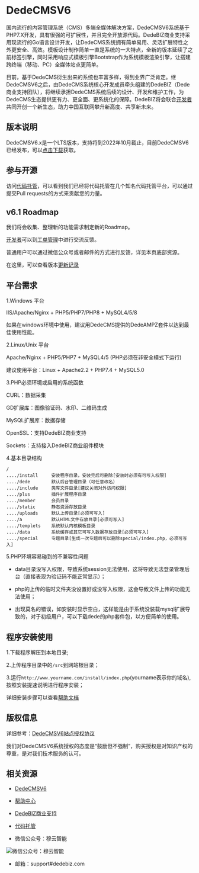 # DedeCMSV6

国内流行的内容管理系统（CMS）多端全媒体解决方案，DedeCMSV6系统基于PHP7.X开发，具有很强的可扩展性，并且完全开放源代码。DedeBIZ商业支持采用现流行的Go语言设计开发，让DedeCMS系统拥有简单易用、灵活扩展特性之外更安全、高效。模板设计制作简单一直是系统的一大特点，全新的版本延续了之前标签引擎，同时采用响应式模板引擎Bootstrap作为系统模板渲染引擎，让搭建跨终端（移动、PC）全媒体站点更简单。

目前，基于DedeCMS衍生出来的系统也丰富多样，得到业界广泛肯定。继DedeCMSV6之后，由DedeCMS系统核心开发成员牵头组建的DedeBIZ（Dede商业支持团队），将继续承担DedeCMS系统后续的设计、开发和维护工作，为DedeCMS生态提供更有力、更全面、更系统化的保障。DedeBIZ将会联合[开发者](https://www.dedebiz.com/developer)共同开创一个新生态，助力中国互联网攀升新高度、共享新未来。

## 版本说明

DedeCMSV6.x是一个LTS版本，支持将到2022年10月截止，目前DedeCMSV6已经发布，可以[点击下载](https://www.dedebiz.com/download)获取。

## 参与开源

访问[代码托管](https://www.dedebiz.com/git)，可以看到我们已经将代码托管在几个知名代码托管平台，可以通过提交Pull requests的方式来贡献您的力量。

## v6.1 Roadmap

我们将会收集、整理新的功能需求制定新的Roadmap。

[开发者](https://www.dedebiz.com/developer)可以到[工单管理](https://www.zhelixie.com/DedeBiz/DedeCMSV6/issues)中进行交流反馈。

普通用户可以通过微信公众号或者邮件的方式进行反馈，详见本页底部资源。

在这里，可以查看版本[更新记录](docs/changelog.md)

## 平台需求

1.Windows 平台

IIS/Apache/Nginx + PHP5/PHP7/PHP8 + MySQL4/5/8

如果在windows环境中使用，建议用DedeCMS提供的DedeAMPZ套件以达到最佳使用性能。

2.Linux/Unix 平台

Apache/Nginx + PHP5/PHP7 + MySQL4/5 (PHP必须在非安全模式下运行)

建议使用平台：Linux + Apache2.2 + PHP7.4 + MySQL5.0

3.PHP必须环境或启用的系统函数

CURL：数据采集

GD扩展库：图像验证码、水印、二维码生成

MySQL扩展库：数据存储

OpenSSL：支持DedeBIZ商业支持

Sockets：支持接入DedeBIZ商业组件模块

4.基本目录结构

```
/
..../install     安装程序目录，安装完后可删除[安装时必须有可写入权限]
..../dede        默认后台管理目录（可任意改名）
..../include     类库文件目录[建议关闭对外访问权限]
..../plus        插件扩展程序目录
..../member      会员目录
..../static      静态资源存放目录
..../uploads     默认上传目录[必须可写入]
..../a           默认HTML文件存放目录[必须可写入]
..../templets    系统默认内核模板目录
..../data        系统缓存或其它可写入数据存放目录[必须可写入]
..../special     专题目录[生成一次专题后可以删除special/index.php，必须可写入]
```

5.PHP环境容易碰到的不兼容性问题

  * data目录没写入权限，导致系统session无法使用，这将导致无法登录管理后台（直接表现为验证码不能正常显示）；

  * php的上传的临时文件夹没设置好或没写入权限，这会导致文件上传的功能无法使用；
  
  * 出现莫名的错误，如安装时显示空白，这样能是由于系统没装载mysql扩展导致的，对于初级用户，可以下载dede的php套件包，以方便简单的使用。

## 程序安装使用

1.下载程序解压到本地目录;

2.上传程序目录中的`/src`到网站根目录；

3.运行`http://www.yourname.com/install/index.php`(yourname表示你的域名),按照安装提速说明进行程序安装；

详细安装步骤可以查看[帮助文档](https://www.dedebiz.com/help)

## 版权信息

详细参考：[DedeCMSV6站点授权协议](https://www.dedebiz.com/license)

我们对DedeCMSV6系统授权的态度是“鼓励但不强制”，购买授权是对知识产权的尊重，是对我们技术服务的认可。

## 相关资源

- [DedeCMSV6](https://www.dedebiz.com)

- [帮助中心](https://www.dedebiz.com/help)

- [DedeBIZ商业支持](https://www.dedebiz.com)

- [代码托管](https://www.dedebiz.com/git)

- 微信公众号：穆云智能

![微信公众号：穆云智能](docs/muyun_wechat_qr.png)

- 邮箱：support#dedebiz.com
